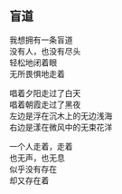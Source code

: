 ## 盲道

我想拥有一条盲道<br>
没有人，也没有尽头<br>
轻松地闭着眼<br>
无所畏惧地走着<br>

唱着夕阳走过了白天<br>
唱着朝霞走过了黑夜<br>
左边是浮在沉木上的无边浅海<br>
右边是漾在微风中的无束花洋<br>

一个人走着，走着<br>
也无声，也无息<br>
似乎没有存在<br>
却又存在着
